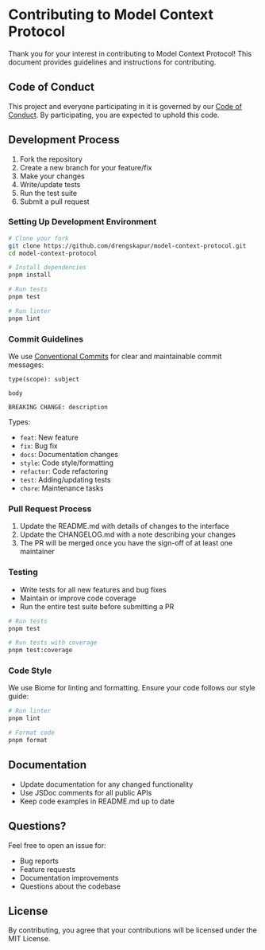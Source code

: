# Contributing to Model Context Protocol

Thank you for your interest in contributing to Model Context Protocol! This document provides guidelines and instructions for contributing.

## Code of Conduct

This project and everyone participating in it is governed by our [Code of Conduct](CODE_OF_CONDUCT.md). By participating, you are expected to uphold this code.

## Development Process

1. Fork the repository
2. Create a new branch for your feature/fix
3. Make your changes
4. Write/update tests
5. Run the test suite
6. Submit a pull request

### Setting Up Development Environment

```bash
# Clone your fork
git clone https://github.com/drengskapur/model-context-protocol.git
cd model-context-protocol

# Install dependencies
pnpm install

# Run tests
pnpm test

# Run linter
pnpm lint
```

### Commit Guidelines

We use [Conventional Commits](https://www.conventionalcommits.org/) for clear and maintainable commit messages:

```
type(scope): subject

body

BREAKING CHANGE: description
```

Types:
- `feat`: New feature
- `fix`: Bug fix
- `docs`: Documentation changes
- `style`: Code style/formatting
- `refactor`: Code refactoring
- `test`: Adding/updating tests
- `chore`: Maintenance tasks

### Pull Request Process

1. Update the README.md with details of changes to the interface
2. Update the CHANGELOG.md with a note describing your changes
3. The PR will be merged once you have the sign-off of at least one maintainer

### Testing

- Write tests for all new features and bug fixes
- Maintain or improve code coverage
- Run the entire test suite before submitting a PR

```bash
# Run tests
pnpm test

# Run tests with coverage
pnpm test:coverage
```

### Code Style

We use Biome for linting and formatting. Ensure your code follows our style guide:

```bash
# Run linter
pnpm lint

# Format code
pnpm format
```

## Documentation

- Update documentation for any changed functionality
- Use JSDoc comments for all public APIs
- Keep code examples in README.md up to date

## Questions?

Feel free to open an issue for:
- Bug reports
- Feature requests
- Documentation improvements
- Questions about the codebase

## License

By contributing, you agree that your contributions will be licensed under the MIT License.
